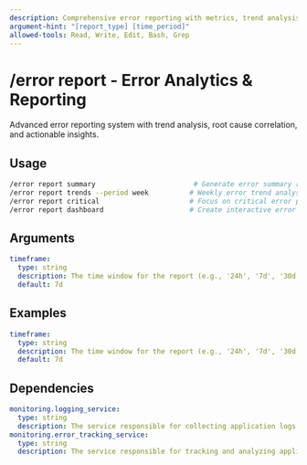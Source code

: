 ```yaml
---
description: Comprehensive error reporting with metrics, trend analysis, and actionable insights
argument-hint: "[report_type] [time_period]"
allowed-tools: Read, Write, Edit, Bash, Grep
---
```


# /error report - Error Analytics & Reporting

Advanced error reporting system with trend analysis, root cause correlation, and actionable insights.

## Usage
```bash
/error report summary                        # Generate error summary report
/error report trends --period week          # Weekly error trend analysis
/error report critical                      # Focus on critical error patterns
/error report dashboard                     # Create interactive error dashboard
```

## Arguments

```yaml
timeframe:
  type: string
  description: The time window for the report (e.g., '24h', '7d', '30d').
  default: 7d
```

## Examples

```yaml
timeframe:
  type: string
  description: The time window for the report (e.g., '24h', '7d', '30d').
  default: 7d
```

## Dependencies

```yaml
monitoring.logging_service:
  type: string
  description: The service responsible for collecting application logs.
monitoring.error_tracking_service:
  type: string
  description: The service responsible for tracking and analyzing application errors.
```

<include component="components/analytics/business-intelligence.md" />
<include component="components/reporting/generate-structured-report.md" />
<include component="components/context/adaptive-thinking.md" />
<include component="components/interaction/progress-reporting.md" />